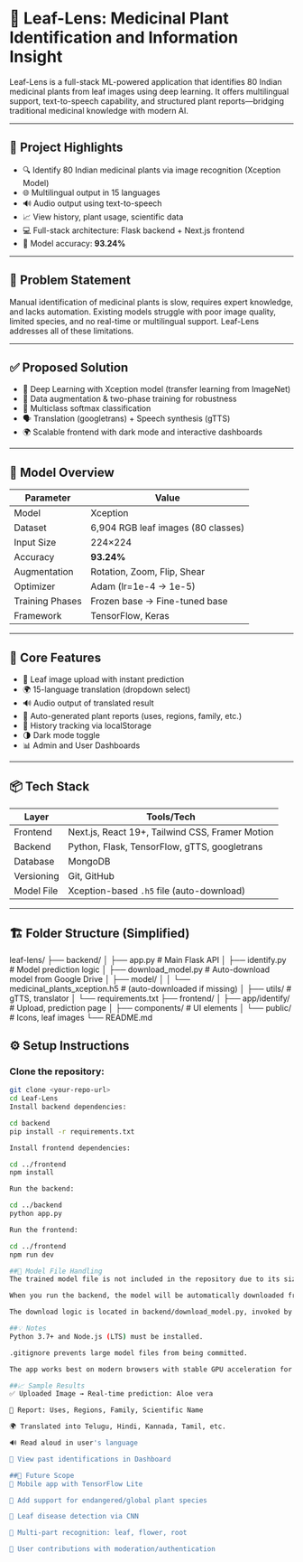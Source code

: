 # 🌿 Leaf-Lens: Medicinal Plant Identification and Information Insight

Leaf-Lens is a full-stack ML-powered application that identifies 80 Indian medicinal plants from leaf images using deep learning. It offers multilingual support, text-to-speech capability, and structured plant reports—bridging traditional medicinal knowledge with modern AI.

---

## 📌 Project Highlights

- 🔍 Identify 80 Indian medicinal plants via image recognition (Xception Model)
- 🌐 Multilingual output in 15 languages
- 🔊 Audio output using text-to-speech
- 📈 View history, plant usage, scientific data
- 💻 Full-stack architecture: Flask backend + Next.js frontend
- 🧠 Model accuracy: **93.24%**

---

## 🚩 Problem Statement

Manual identification of medicinal plants is slow, requires expert knowledge, and lacks automation. Existing models struggle with poor image quality, limited species, and no real-time or multilingual support. Leaf-Lens addresses all of these limitations.

---

## ✅ Proposed Solution

- 📸 Deep Learning with Xception model (transfer learning from ImageNet)
- 🧪 Data augmentation & two-phase training for robustness
- 🔁 Multiclass softmax classification
- 🗣️ Translation (googletrans) + Speech synthesis (gTTS)
- 🌍 Scalable frontend with dark mode and interactive dashboards

---

## 🧠 Model Overview

| Parameter | Value |
|----------|--------|
| Model | Xception |
| Dataset | 6,904 RGB leaf images (80 classes) |
| Input Size | 224×224 |
| Accuracy | **93.24%** |
| Augmentation | Rotation, Zoom, Flip, Shear |
| Optimizer | Adam (lr=1e-4 → 1e-5) |
| Training Phases | Frozen base → Fine-tuned base |
| Framework | TensorFlow, Keras |

---

## 🧪 Core Features

- 🌿 Leaf image upload with instant prediction
- 🌍 15-language translation (dropdown select)
- 🔊 Audio output of translated result
- 📜 Auto-generated plant reports (uses, regions, family, etc.)
- 🧾 History tracking via localStorage
- 🌗 Dark mode toggle
- 📊 Admin and User Dashboards

---

## 📦 Tech Stack

| Layer       | Tools/Tech |
|-------------|------------|
| Frontend    | Next.js, React 19+, Tailwind CSS, Framer Motion |
| Backend     | Python, Flask, TensorFlow, gTTS, googletrans |
| Database    | MongoDB |
| Versioning  | Git, GitHub |
| Model File  | Xception-based `.h5` file (auto-download) |

---

## 🏗 Folder Structure (Simplified)
leaf-lens/
├── backend/
│ ├── app.py # Main Flask API
│ ├── identify.py # Model prediction logic
│ ├── download_model.py # Auto-download model from Google Drive
│ ├── model/
│ │ └── medicinal_plants_xception.h5 # (auto-downloaded if missing)
│ ├── utils/ # gTTS, translator
│ └── requirements.txt
├── frontend/
│ ├── app/identify/ # Upload, prediction page
│ ├── components/ # UI elements
│ └── public/ # Icons, leaf images
└── README.md


## ⚙️ Setup Instructions

### Clone the repository:
```bash
git clone <your-repo-url>
cd Leaf-Lens
Install backend dependencies:

cd backend
pip install -r requirements.txt

Install frontend dependencies:

cd ../frontend
npm install

Run the backend:

cd ../backend
python app.py

Run the frontend:

cd ../frontend
npm run dev

##📁 Model File Handling
The trained model file is not included in the repository due to its size.

When you run the backend, the model will be automatically downloaded from Google Drive if it doesn’t exist.

The download logic is located in backend/download_model.py, invoked by identify.py.

##💡 Notes
Python 3.7+ and Node.js (LTS) must be installed.

.gitignore prevents large model files from being committed.

The app works best on modern browsers with stable GPU acceleration for training (if needed).

##📈 Sample Results
✅ Uploaded Image → Real-time prediction: Aloe vera

📜 Report: Uses, Regions, Family, Scientific Name

🌍 Translated into Telugu, Hindi, Kannada, Tamil, etc.

🔊 Read aloud in user's language

🧾 View past identifications in Dashboard

##🔮 Future Scope
📱 Mobile app with TensorFlow Lite

🌱 Add support for endangered/global plant species

🦠 Leaf disease detection via CNN

🌿 Multi-part recognition: leaf, flower, root

🤝 User contributions with moderation/authentication

